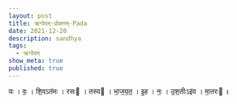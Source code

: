 ```yaml
---
layout: post
title: ऋग्वेदम्-प्रोक्षणम्-Pada
date: 2021-12-20
description: sandhya
tags:
  - ऋग्वेदम्
show_meta: true
published: true
---
```



यः । वः॒ । शि॒वऽत॑मः । रसः । तस्य । भा॒ज॒य॒त॒ । इ॒ह । नः॒ । उ॒श॒तीःऽइ॑व । मा॒तरः ॥
